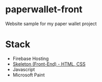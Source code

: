 # paperwallet-front
Website sample for my paper wallet project

# Stack
- Firebase Hosting
- [Skeleton (Front-End) - HTML, CSS](https://github.com/dhg/Skeleton "Skeleton")
- Javascript
- Microsoft Paint


